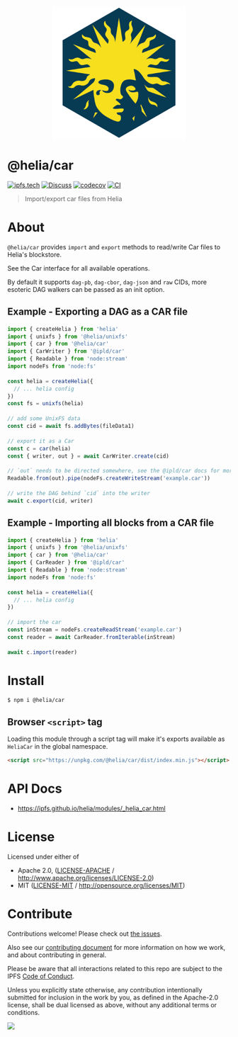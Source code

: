 <p align="center">
  <a href="https://github.com/ipfs/helia" title="Helia">
    <img src="https://raw.githubusercontent.com/ipfs/helia/main/assets/helia.png" alt="Helia logo" width="300" />
  </a>
</p>

# @helia/car

[![ipfs.tech](https://img.shields.io/badge/project-IPFS-blue.svg?style=flat-square)](https://ipfs.tech)
[![Discuss](https://img.shields.io/discourse/https/discuss.ipfs.tech/posts.svg?style=flat-square)](https://discuss.ipfs.tech)
[![codecov](https://img.shields.io/codecov/c/github/ipfs/helia.svg?style=flat-square)](https://codecov.io/gh/ipfs/helia)
[![CI](https://img.shields.io/github/actions/workflow/status/ipfs/helia/main.yml?branch=main\&style=flat-square)](https://github.com/ipfs/helia/actions/workflows/main.yml?query=branch%3Amain)

> Import/export car files from Helia

# About

<!--

!IMPORTANT!

Everything in this README between "# About" and "# Install" is automatically
generated and will be overwritten the next time the doc generator is run.

To make changes to this section, please update the @packageDocumentation section
of src/index.js or src/index.ts

To experiment with formatting, please run "npm run docs" from the root of this
repo and examine the changes made.

-->

`@helia/car` provides `import` and `export` methods to read/write Car files to Helia's blockstore.

See the Car interface for all available operations.

By default it supports `dag-pb`, `dag-cbor`, `dag-json` and `raw` CIDs, more esoteric DAG walkers can be passed as an init option.

## Example - Exporting a DAG as a CAR file

```typescript
import { createHelia } from 'helia'
import { unixfs } from '@helia/unixfs'
import { car } from '@helia/car'
import { CarWriter } from '@ipld/car'
import { Readable } from 'node:stream'
import nodeFs from 'node:fs'

const helia = createHelia({
  // ... helia config
})
const fs = unixfs(helia)

// add some UnixFS data
const cid = await fs.addBytes(fileData1)

// export it as a Car
const c = car(helia)
const { writer, out } = await CarWriter.create(cid)

// `out` needs to be directed somewhere, see the @ipld/car docs for more information
Readable.from(out).pipe(nodeFs.createWriteStream('example.car'))

// write the DAG behind `cid` into the writer
await c.export(cid, writer)
```

## Example - Importing all blocks from a CAR file

```typescript
import { createHelia } from 'helia'
import { unixfs } from '@helia/unixfs'
import { car } from '@helia/car'
import { CarReader } from '@ipld/car'
import { Readable } from 'node:stream'
import nodeFs from 'node:fs'

const helia = createHelia({
  // ... helia config
})

// import the car
const inStream = nodeFs.createReadStream('example.car')
const reader = await CarReader.fromIterable(inStream)

await c.import(reader)
```

# Install

```console
$ npm i @helia/car
```

## Browser `<script>` tag

Loading this module through a script tag will make it's exports available as `HeliaCar` in the global namespace.

```html
<script src="https://unpkg.com/@helia/car/dist/index.min.js"></script>
```

# API Docs

- <https://ipfs.github.io/helia/modules/_helia_car.html>

# License

Licensed under either of

- Apache 2.0, ([LICENSE-APACHE](LICENSE-APACHE) / <http://www.apache.org/licenses/LICENSE-2.0>)
- MIT ([LICENSE-MIT](LICENSE-MIT) / <http://opensource.org/licenses/MIT>)

# Contribute

Contributions welcome! Please check out [the issues](https://github.com/ipfs/helia/issues).

Also see our [contributing document](https://github.com/ipfs/community/blob/master/CONTRIBUTING_JS.md) for more information on how we work, and about contributing in general.

Please be aware that all interactions related to this repo are subject to the IPFS [Code of Conduct](https://github.com/ipfs/community/blob/master/code-of-conduct.md).

Unless you explicitly state otherwise, any contribution intentionally submitted for inclusion in the work by you, as defined in the Apache-2.0 license, shall be dual licensed as above, without any additional terms or conditions.

[![](https://cdn.rawgit.com/jbenet/contribute-ipfs-gif/master/img/contribute.gif)](https://github.com/ipfs/community/blob/master/CONTRIBUTING.md)
